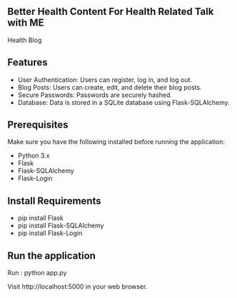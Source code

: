 ## Better Health Content For Health Related Talk with ME

Health Blog

## Features

- User Authentication: Users can register, log in, and log out.
- Blog Posts: Users can create, edit, and delete their blog posts.
- Secure Passwords: Passwords are securely hashed.
- Database: Data is stored in a SQLite database using Flask-SQLAlchemy.

## Prerequisites

Make sure you have the following installed before running the application:

- Python 3.x
- Flask
- Flask-SQLAlchemy
- Flask-Login

## Install Requirements 
- pip install Flask 
- pip install Flask-SQLAlchemy 
- pip install Flask-Login

## Run the application
Run :
python app.py

Visit http://localhost:5000 in your web browser.

